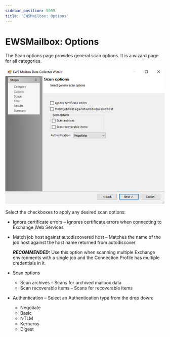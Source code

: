```yaml
---
sidebar_position: 5989
title: 'EWSMailbox: Options'
---
```


# EWSMailbox: Options

The Scan options page provides general scan options. It is a wizard page for all categories.

![EWS Mailbox Data Collector Wizard Options page](../../../../../../../static/images/AccessAnalyzer_12.0/Content/Resources/Images/EnterpriseAuditor/Admin/DataCollector/EWSMailbox/Options.png "EWS Mailbox Data Collector Wizard Options page")

Select the checkboxes to apply any desired scan options:

* Ignore certificate errors – Ignores certificate errors when connecting to Exchange Web Services
* Match job host against autodiscovered host – Matches the name of the job host against the host name returned from autodiscover

  ***RECOMMENDED:*** Use this option when scanning multiple Exchange environments with a single job and the Connection Profile has multiple credentials in it.
* Scan options

  * Scan archives – Scans for archived mailbox data
  * Scan recoverable items – Scans for recoverable items
* Authentication – Select an Authentication type from the drop down:

  * Negotiate
  * Basic
  * NTLM
  * Kerberos
  * Digest